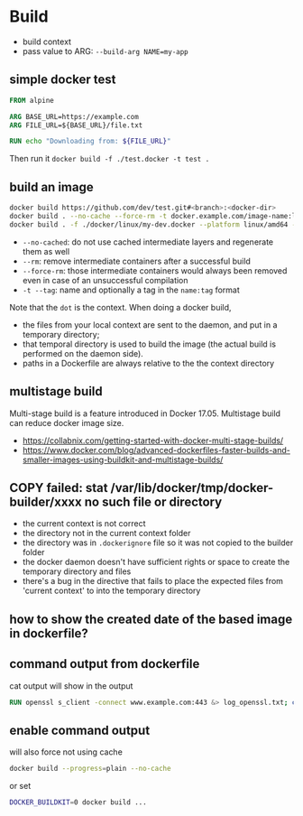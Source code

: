 # Build

- build context
- pass value to ARG: `--build-arg NAME=my-app`

## simple docker test
```dockerfile
FROM alpine

ARG BASE_URL=https://example.com
ARG FILE_URL=${BASE_URL}/file.txt

RUN echo "Downloading from: ${FILE_URL}"
```
Then run it `docker build -f ./test.docker -t test .`

## build an image
```sh
docker build https://github.com/dev/test.git#<branch>:<docker-dir>
docker build . --no-cache --force-rm -t docker.example.com/image-name:linux
docker build . -f ./docker/linux/my-dev.docker --platform linux/amd64 -t 1.0.1
```
- `--no-cached`: do not use cached intermediate layers and regenerate them as well
- `--rm`: remove intermediate containers after a successful build
- `--force-rm`: those intermediate containers would always been removed even in case of an unsuccessful compilation
- `-t --tag`: name and optionally a tag in the `name:tag` format

Note that the `dot` is the context. When doing a docker build,
- the files from your local context are sent to the daemon, and put in a temporary directory;
- that temporal directory is used to build the image (the actual build is performed on the daemon side).
- paths in a Dockerfile are always relative to the the context directory

## multistage build
Multi-stage build is a feature introduced in Docker 17.05. Multistage build can reduce docker image size.
- https://collabnix.com/getting-started-with-docker-multi-stage-builds/
- https://www.docker.com/blog/advanced-dockerfiles-faster-builds-and-smaller-images-using-buildkit-and-multistage-builds/


## COPY failed: stat /var/lib/docker/tmp/docker-builder<number>/xxxx no such file or directory
- the current context is not correct
- the directory not in the current context folder
- the directory was in `.dockerignore` file so it was not copied to the builder folder
- the docker daemon doesn't have sufficient rights or space to create the temporary directory and files
- there's a bug in the directive that fails to place the expected files from 'current context' to into the temporary directory

## how to show the created date of the based image in dockerfile?

## command output from dockerfile
cat output will show in the output
```dockerfile
RUN openssl s_client -connect www.example.com:443 &> log_openssl.txt; cat log_openssl.txt
```

## enable command output
will also force not using cache
```sh
docker build --progress=plain --no-cache
```
or set
```sh
DOCKER_BUILDKIT=0 docker build ...
```
